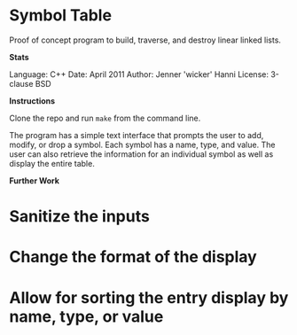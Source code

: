 Symbol Table
============

Proof of concept program to build, traverse, and destroy linear linked lists. 

**Stats**

Language: C++
Date: April 2011 
Author: Jenner 'wicker' Hanni
License: 3-clause BSD

**Instructions**

Clone the repo and run <code>make</code> from the command line.

The program has a simple text interface that prompts the user to add, modify, or drop a symbol. Each symbol has a name, type, and value. The user can also retrieve the information for an individual symbol as well as display the entire table.

**Further Work**

# Sanitize the inputs
# Change the format of the display
# Allow for sorting the entry display by name, type, or value
